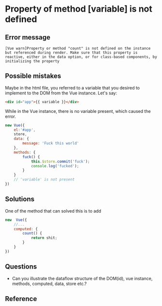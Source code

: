 # Property of method [variable] is not defined
## Error message
```
[Vue warn]Property or method "count" is not defined on the instance but referenced during render. Make sure that this property is reactive, either in the data option, or for class-based components, by initializing the property
```
## Possible mistakes
Maybe in the html file, you referred to a variable that you desired to implement to the DOM from the Vue instance. Let's say:
```HTML
<div id="app">{{ variable }}</div>
```

While in the Vue instance, there is no variable present, which caused the error. 
```javascript
new Vue({
    el:'#app',
    store,
    data: {
        message: 'Fuck this world'
    },
    methods: {
        fuck() {
            this.$store.commit('fuck');
            console.log('fucked');
        }
    }
    // 'variable' is not present
})
```
## Solutions
One of the method that can solved this is to add
```javascript
new  Vue({
    //...
    computed: {
        count() {
            return shit;
        }
    }
})

```

## Questions
- Can you illustrate the dataflow structure of the DOM(id), vue instance, methods, computed, data, store etc.? 

## Reference